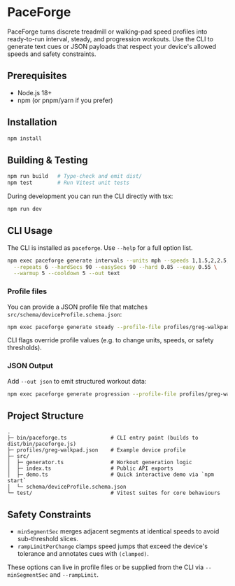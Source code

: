 # PaceForge

PaceForge turns discrete treadmill or walking-pad speed profiles into ready-to-run interval, steady, and progression workouts. Use the CLI to generate text cues or JSON payloads that respect your device's allowed speeds and safety constraints.

## Prerequisites

- Node.js 18+
- npm (or pnpm/yarn if you prefer)

## Installation

```bash
npm install
```

## Building & Testing

```bash
npm run build   # Type-check and emit dist/
npm test        # Run Vitest unit tests
```

During development you can run the CLI directly with tsx:

```bash
npm run dev
```

## CLI Usage

The CLI is installed as `paceforge`. Use `--help` for a full option list.

```bash
npm exec paceforge generate intervals --units mph --speeds 1,1.5,2,2.5,3 \
  --repeats 6 --hardSecs 90 --easySecs 90 --hard 0.85 --easy 0.55 \
  --warmup 5 --cooldown 5 --out text
```

### Profile files

You can provide a JSON profile file that matches `src/schema/deviceProfile.schema.json`:

```bash
npm exec paceforge generate steady --profile-file profiles/greg-walkpad.json --totalMins 30 --intensity 0.7
```

CLI flags override profile values (e.g. to change units, speeds, or safety thresholds).

### JSON Output

Add `--out json` to emit structured workout data:

```bash
npm exec paceforge generate progression --profile-file profiles/greg-walkpad.json --steps 5 --top 0.85 --out json
```

## Project Structure

```
.
├─ bin/paceforge.ts              # CLI entry point (builds to dist/bin/paceforge.js)
├─ profiles/greg-walkpad.json    # Example device profile
├─ src/
│  ├─ generator.ts               # Workout generation logic
│  ├─ index.ts                   # Public API exports
│  ├─ demo.ts                    # Quick interactive demo via `npm start`
│  └─ schema/deviceProfile.schema.json
└─ test/                         # Vitest suites for core behaviours
```

## Safety Constraints

- `minSegmentSec` merges adjacent segments at identical speeds to avoid sub-threshold slices.
- `rampLimitPerChange` clamps speed jumps that exceed the device's tolerance and annotates cues with `(clamped)`.

These options can live in profile files or be supplied from the CLI via `--minSegmentSec` and `--rampLimit`.
